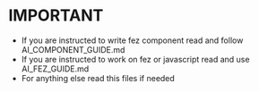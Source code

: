 # IMPORTANT

* If you are instructed to write fez component read and follow AI_COMPONENT_GUIDE.md
* If you are instructed to work on fez or javascript read and use AI_FEZ_GUIDE.md
* For anything else read this files if needed
